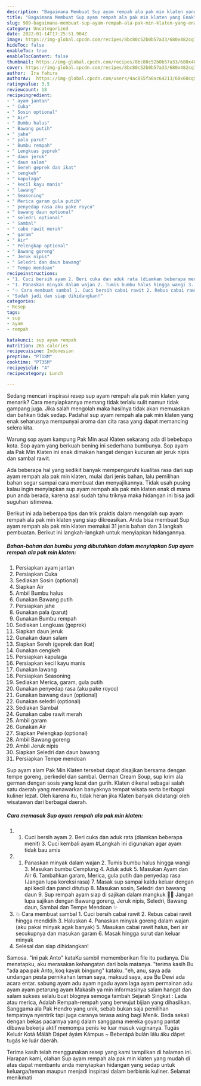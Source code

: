 ```yaml
---
description: "Bagaimana Membuat Sup ayam rempah ala pak min klaten yang Enak"
title: "Bagaimana Membuat Sup ayam rempah ala pak min klaten yang Enak"
slug: 989-bagaimana-membuat-sup-ayam-rempah-ala-pak-min-klaten-yang-enak
category: Uncategorized
date: 2022-01-14T17:25:51.904Z
image: https://img-global.cpcdn.com/recipes/8bc80c52b0b57a33/680x482cq70/sup-ayam-rempah-ala-pak-min-klaten-foto-resep-utama.jpg
hideToc: false
enableToc: true
enableTocContent: false
thumbnail: https://img-global.cpcdn.com/recipes/8bc80c52b0b57a33/680x482cq70/sup-ayam-rempah-ala-pak-min-klaten-foto-resep-utama.jpg
cover: https://img-global.cpcdn.com/recipes/8bc80c52b0b57a33/680x482cq70/sup-ayam-rempah-ala-pak-min-klaten-foto-resep-utama.jpg
author:  Ira fahira
authorAv:  https://img-global.cpcdn.com/users/4ac855fa0ac64213/60x60cq50/avatar.jpg
ratingvalue: 3.5
reviewcount: 18
recipeingredient:
- " ayam jantan"
- " Cuka"
- " Sosin optional"
- " Air"
- " Bumbu halus"
- " Bawang putih"
- " jahe"
- " pala parut"
- " Bumbu rempah"
- " Lengkuas geprek"
- " daun jeruk"
- " daun salam"
- " Sereh geprek dan ikat"
- " cengkeh"
- " kapulaga"
- " kecil kayu manis"
- " lawang"
- " Seasoning"
- " Merica garam gula putih"
- " penyedap rasa aku pake royco"
- " bawang daun optional"
- " seledri optional"
- " Sambal"
- " cabe rawit merah"
- " garam"
- " Air"
- " Pelengkap optional"
- " Bawang goreng"
- " Jeruk nipis"
- " Seledri dan daun bawang"
- " Tempe mendoan"
recipeinstructions:
- "1. Cuci bersih ayam 2. Beri cuka dan aduk rata (diamkan beberapa menit) 3. Cuci kembali ayam  #Langkah ini digunakan agar ayam tidak bau amis"
- "1. Panaskan minyak dalam wajan 2. Tumis bumbu halus hingga wangi 3. Masukan bumbu Cemplung 4. Aduk aduk 5. Masukan Ayam dan Air 6. Tambahkan garam, Merica, gula putih dan penyedap rasa (Jangan lupa koreksi rasa)  7. Masak sup sampai kaldu keluar dengan api kecil dan panci ditutup 8. Masukan sosin, Seledri dan bawang daun 9. Sup rempah ayam siap di sajikan dalam mangkuk 🤤😋 Jangan lupa sajikan dengan Bawang goreng, Jeruk nipis, Seledri, Bawang daun, Sambal dan Tempe Mendoan ✨"
- "💥 Cara membuat sambal 1. Cuci bersih cabai rawit 2. Rebus cabai rawit hingga mendidih 3. Haluskan 4. Panaskan minyak goreng dalam wajan (aku pakai minyak agak banyak)  5. Masukan cabai rawit halus, beri air secukupnya dan masukan garam 6. Masak hingga surut dan keluar minyak"
- "Sudah jadi dan siap dihidangkan!"
categories:
- Resep
tags:
- sup
- ayam
- rempah

katakunci: sup ayam rempah 
nutrition: 265 calories
recipecuisine: Indonesian
preptime: "PT18M"
cooktime: "PT35M"
recipeyield: "4"
recipecategory: Lunch

---
```



Sedang mencari inspirasi resep sup ayam rempah ala pak min klaten yang menarik? Cara menyiapkannya memang tidak terlalu sulit namun tidak gampang juga. Jika salah mengolah maka hasilnya tidak akan memuaskan dan bahkan tidak sedap. Padahal sup ayam rempah ala pak min klaten yang enak seharusnya mempunyai aroma dan cita rasa yang dapat memancing selera kita.


Warung sop ayam kampung Pak Min asal Klaten sekarang ada di bebebapa kota. Sop ayam yang berkuah bening ini sederhana bumbunya. Sop ayam ala Pak Min Klaten ini enak dimakan hangat dengan kucuran air jeruk nipis dan sambal rawit.

Ada beberapa hal yang sedikit banyak mempengaruhi kualitas rasa dari sup ayam rempah ala pak min klaten, mulai dari jenis bahan, lalu pemilihan bahan segar sampai cara membuat dan menyajikannya. Tidak usah pusing kalau ingin menyiapkan sup ayam rempah ala pak min klaten enak di mana pun anda berada, karena asal sudah tahu triknya maka hidangan ini bisa jadi suguhan istimewa.


Berikut ini ada beberapa tips dan trik praktis dalam mengolah sup ayam rempah ala pak min klaten yang siap dikreasikan. Anda bisa membuat Sup ayam rempah ala pak min klaten memakai 31 jenis bahan dan 3 langkah pembuatan. Berikut ini langkah-langkah untuk menyiapkan hidangannya.

<!--inarticleads1-->

##### Bahan-bahan dan bumbu yang dibutuhkan dalam menyiapkan Sup ayam rempah ala pak min klaten:

1. Persiapkan  ayam jantan
1. Persiapkan  Cuka
1. Sediakan  Sosin (optional)
1. Siapkan  Air
1. Ambil  Bumbu halus
1. Gunakan  Bawang putih
1. Persiapkan  jahe
1. Gunakan  pala (parut)
1. Gunakan  Bumbu rempah
1. Sediakan  Lengkuas (geprek)
1. Siapkan  daun jeruk
1. Gunakan  daun salam
1. Siapkan  Sereh (geprek dan ikat)
1. Gunakan  cengkeh
1. Persiapkan  kapulaga
1. Persiapkan  kecil kayu manis
1. Gunakan  lawang
1. Persiapkan  Seasoning
1. Sediakan  Merica, garam, gula putih
1. Gunakan  penyedap rasa (aku pake royco)
1. Gunakan  bawang daun (optional)
1. Gunakan  seledri (optional)
1. Sediakan  Sambal
1. Gunakan  cabe rawit merah
1. Ambil  garam
1. Gunakan  Air
1. Siapkan  Pelengkap (optional)
1. Ambil  Bawang goreng
1. Ambil  Jeruk nipis
1. Siapkan  Seledri dan daun bawang
1. Persiapkan  Tempe mendoan


Sup ayam alam Pak Min Klaten tersebut dapat disajikan bersama dengan tempe goreng, perkedel dan sambal. German Cream Soup, sup krim ala german dengan sosis yang lezat dan gurih. Klaten dikenal sebagai salah satu daerah yang menawarkan banyaknya tempat wisata serta berbagai kuliner lezat. Oleh karena itu, tidak heran jika Klaten banyak didatangi oleh wisatawan dari berbagai daerah. 

<!--inarticleads2-->

##### Cara memasak Sup ayam rempah ala pak min klaten:

1. 1. Cuci bersih ayam 2. Beri cuka dan aduk rata (diamkan beberapa menit) 3. Cuci kembali ayam  #Langkah ini digunakan agar ayam tidak bau amis
1. 1. Panaskan minyak dalam wajan 2. Tumis bumbu halus hingga wangi 3. Masukan bumbu Cemplung 4. Aduk aduk 5. Masukan Ayam dan Air 6. Tambahkan garam, Merica, gula putih dan penyedap rasa (Jangan lupa koreksi rasa)  7. Masak sup sampai kaldu keluar dengan api kecil dan panci ditutup 8. Masukan sosin, Seledri dan bawang daun 9. Sup rempah ayam siap di sajikan dalam mangkuk 🤤😋 Jangan lupa sajikan dengan Bawang goreng, Jeruk nipis, Seledri, Bawang daun, Sambal dan Tempe Mendoan ✨
1. 💥 Cara membuat sambal 1. Cuci bersih cabai rawit 2. Rebus cabai rawit hingga mendidih 3. Haluskan 4. Panaskan minyak goreng dalam wajan (aku pakai minyak agak banyak)  5. Masukan cabai rawit halus, beri air secukupnya dan masukan garam 6. Masak hingga surut dan keluar minyak
1. Selesai dan siap dihidangkan!

Samosa. &#34;ini pak Anto&#34; kataKu sambil mememberikan file itu padanya. Dia menatapku, aku merasakan kehangatan dari bola matanya. &#34;terima kasih Bu &#34;ada apa pak Anto, koq kayak bingung&#34; kataku. &#34;eh, anu, saya ada undangan pesta pernikahan teman saya, maksud saya, apa Bu Dewi ada acara entar. sabung ayam adu ayam ngadu ayam laga ayam permainan adu ayam ayam petarung ayam Makasih ya min informasinya salam hangat dan salam sukses selalu buat blognya semoga tambah Sejarah Singkat : Lada atau merica, Adalah Rempah-rempah yang berwujut bijian yang dihasilkan. Sanggama ala Pak Hendro yang unik, sebab bukan saja pemilihan tempatnya nyentrik tapi juga caranya terasa asing bagi Menik. Beda sekali dengan bekas pacarnya yang dalam sanggama mereka goyang pantat dibawa bekerja aktif memompa penis ke luar masuk vaginanya. Tugás Keluár Kotá Máláh Dápet áyám Kámpus ~ Beberápá bulán lálu áku dápet tugás ke luár dáeráh. 

Terima kasih telah menggunakan resep yang kami tampilkan di halaman ini. Harapan kami, olahan Sup ayam rempah ala pak min klaten yang mudah di atas dapat membantu anda menyiapkan hidangan yang sedap untuk keluarga/teman maupun menjadi inspirasi dalam berbisnis kuliner. Selamat menikmati
